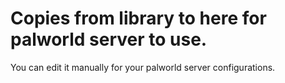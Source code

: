 # Copies from library to here for palworld server to use.
You can edit it manually for your palworld server configurations. 